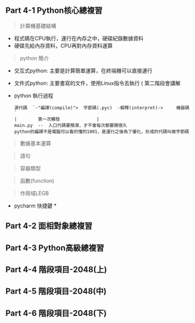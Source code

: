 ## Part 4-1 Python核心總複習

> 計算機基礎結構

* 程式碼在CPU執行，運行在內存之中，硬碟紀錄數據資料
* 硬碟先給內存資料，CPU再對內存資料運算



> python 簡介

* 交互式python: 主要是計算簡單運算，在終端機可以直接運行
* 文件式python: 主要書寫的文件，使用Linux指令去執行 ( 第二階段會講解



* python 執行過程

  ```
  源代碼  `-"編譯(compile)">  字節碼(.pyc)  -解釋(interpret)->     機器碼`
  |        第一次觸發              |  
  main.py  --  入口代碼要簡潔，才不會每次都要開很久
  python的編譯不是電腦可以看的懂的1001，是運行之後為了優化，形成的代碼叫做字節碼
  ```

  

> 數據基本運算





> 語句





> 容器類型





> 函數(function)





> 作用域LEGB



* pycharm 快捷鍵
  * 


## Part 4-2 面相對象總複習





## Part 4-3 Python高級總複習





## Part 4-4 階段項目-2048(上)





## Part 4-5 階段項目-2048(中)



 


## Part 4-6 階段項目-2048(下)




